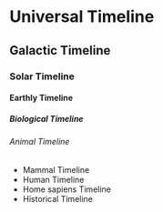 # Universal Timeline

## Galactic Timeline

### Solar Timeline

#### Earthly Timeline

##### Biological Timeline

###### Animal Timeline

* Mammal Timeline
* Human Timeline
* Home sapiens Timeline
* Historical Timeline
